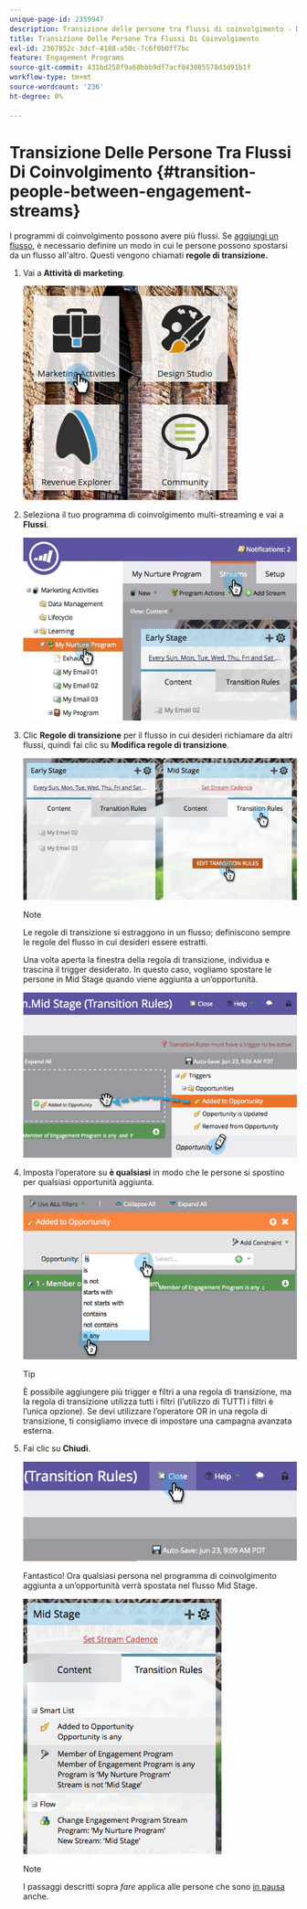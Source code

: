 ```yaml
---
unique-page-id: 2359947
description: Transizione delle persone tra flussi di coinvolgimento - Documentazione di Marketo - Documentazione del prodotto
title: Transizione Delle Persone Tra Flussi Di Coinvolgimento
exl-id: 2367852c-3dcf-4188-a50c-7c6f0b0ff7bc
feature: Engagement Programs
source-git-commit: 431bd258f9a68bbb9df7acf043085578d3d91b1f
workflow-type: tm+mt
source-wordcount: '236'
ht-degree: 0%

---
```


# Transizione Delle Persone Tra Flussi Di Coinvolgimento {#transition-people-between-engagement-streams}

I programmi di coinvolgimento possono avere più flussi. Se [aggiungi un flusso](/help/marketo/product-docs/email-marketing/drip-nurturing/creating-an-engagement-program/add-a-stream.md), è necessario definire un modo in cui le persone possono spostarsi da un flusso all&#39;altro. Questi vengono chiamati **regole di transizione.**

1. Vai a **Attività di marketing**.

   ![](assets/ma.png)

1. Seleziona il tuo programma di coinvolgimento multi-streaming e vai a **Flussi**.

   ![](assets/multistream.jpg)

1. Clic **Regole di transizione** per il flusso in cui desideri richiamare da altri flussi, quindi fai clic su **Modifica regole di transizione**.

   ![](assets/image2014-9-15-18-3a10-3a18.png)

   >[!NOTE]
   >
   >Le regole di transizione si estraggono in un flusso; definiscono sempre le regole del flusso in cui desideri essere estratti.

   Una volta aperta la finestra della regola di transizione, individua e trascina il trigger desiderato. In questo caso, vogliamo spostare le persone in Mid Stage quando viene aggiunta a un’opportunità.

   ![](assets/image2014-9-15-18-3a10-3a46.png)

1. Imposta l’operatore su **è qualsiasi** in modo che le persone si spostino per qualsiasi opportunità aggiunta.

   ![](assets/image2014-9-15-18-3a11-3a14.png)

   >[!TIP]
   >
   >È possibile aggiungere più trigger e filtri a una regola di transizione, ma la regola di transizione utilizza tutti i filtri (l’utilizzo di TUTTI i filtri è l’unica opzione). Se devi utilizzare l’operatore OR in una regola di transizione, ti consigliamo invece di impostare una campagna avanzata esterna.

1. Fai clic su **Chiudi**.

   ![](assets/image2014-9-15-18-3a11-3a23.png)

   Fantastico! Ora qualsiasi persona nel programma di coinvolgimento aggiunta a un’opportunità verrà spostata nel flusso Mid Stage.

   ![](assets/image2014-9-15-18-3a11-3a29.png)

   >[!NOTE]
   >
   >I passaggi descritti sopra *fare* applica alle persone che sono [in pausa](/help/marketo/product-docs/email-marketing/drip-nurturing/using-engagement-programs/pause-people-in-an-engagement-program.md) anche.
